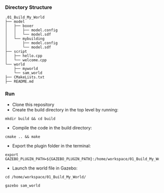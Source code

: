 ### Directory Structure
```
.01_Build_My_World
├── model
│   ├── boxer
│   │   ├── model.config
│   │   └── model.sdf
│   └── mybuilding
│       ├── model.config
│       └── model.sdf
├── script
│   ├── hello.cpp
│   └── welcome.cpp
└── world
    ├── myworld
    └── sam_world
├── CMakeLists.txt
├── README.md
```

### Run 
- Clone this repository
- Create the build directory in the top level by running:
```
mkdir build && cd build
```
- Compile the code in the build directory:
```
cmake .. && make
```
- Export the plugin folder in the terminal: 
```
export GAZEBO_PLUGIN_PATH=${GAZEBO_PLUGIN_PATH}:/home/workspace/01_Build_My_World/build
``` 
- Launch the world file in Gazebo:
```
cd /home/workspace/01_Build_My_World/

gazebo sam_world
```